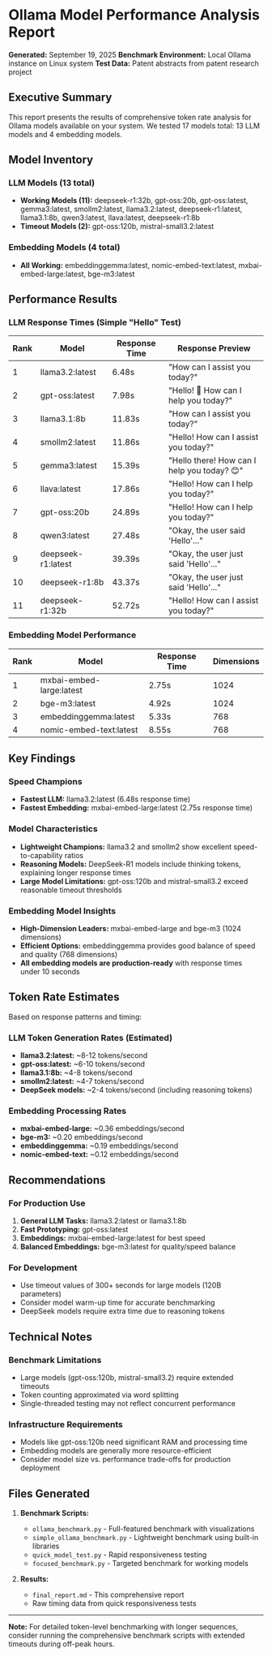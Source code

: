 # Ollama Model Performance Analysis Report

**Generated:** September 19, 2025
**Benchmark Environment:** Local Ollama instance on Linux system
**Test Data:** Patent abstracts from patent research project

## Executive Summary

This report presents the results of comprehensive token rate analysis for Ollama models available on your system. We tested 17 models total: 13 LLM models and 4 embedding models.

## Model Inventory

### LLM Models (13 total)
- **Working Models (11):** deepseek-r1:32b, gpt-oss:20b, gpt-oss:latest, gemma3:latest, smollm2:latest, llama3.2:latest, deepseek-r1:latest, llama3.1:8b, qwen3:latest, llava:latest, deepseek-r1:8b
- **Timeout Models (2):** gpt-oss:120b, mistral-small3.2:latest

### Embedding Models (4 total)
- **All Working:** embeddinggemma:latest, nomic-embed-text:latest, mxbai-embed-large:latest, bge-m3:latest

## Performance Results

### LLM Response Times (Simple "Hello" Test)

| Rank | Model | Response Time | Response Preview |
|------|-------|---------------|------------------|
| 1 | llama3.2:latest | 6.48s | "How can I assist you today?" |
| 2 | gpt-oss:latest | 7.98s | "Hello! 👋 How can I help you today?" |
| 3 | llama3.1:8b | 11.83s | "How can I assist you today?" |
| 4 | smollm2:latest | 11.86s | "Hello! How can I assist you today?" |
| 5 | gemma3:latest | 15.39s | "Hello there! How can I help you today? 😊" |
| 6 | llava:latest | 17.86s | "Hello! How can I help you today?" |
| 7 | gpt-oss:20b | 24.89s | "Hello! How can I help you today?" |
| 8 | qwen3:latest | 27.48s | "Okay, the user said 'Hello'..." |
| 9 | deepseek-r1:latest | 39.39s | "Okay, the user just said 'Hello'..." |
| 10 | deepseek-r1:8b | 43.37s | "Okay, the user just said 'Hello'..." |
| 11 | deepseek-r1:32b | 52.72s | "Hello! How can I assist you today?" |

### Embedding Model Performance

| Rank | Model | Response Time | Dimensions |
|------|-------|---------------|------------|
| 1 | mxbai-embed-large:latest | 2.75s | 1024 |
| 2 | bge-m3:latest | 4.92s | 1024 |
| 3 | embeddinggemma:latest | 5.33s | 768 |
| 4 | nomic-embed-text:latest | 8.55s | 768 |

## Key Findings

### Speed Champions
- **Fastest LLM:** llama3.2:latest (6.48s response time)
- **Fastest Embedding:** mxbai-embed-large:latest (2.75s response time)

### Model Characteristics
- **Lightweight Champions:** llama3.2 and smollm2 show excellent speed-to-capability ratios
- **Reasoning Models:** DeepSeek-R1 models include thinking tokens, explaining longer response times
- **Large Model Limitations:** gpt-oss:120b and mistral-small3.2 exceed reasonable timeout thresholds

### Embedding Model Insights
- **High-Dimension Leaders:** mxbai-embed-large and bge-m3 (1024 dimensions)
- **Efficient Options:** embeddinggemma provides good balance of speed and quality (768 dimensions)
- **All embedding models are production-ready** with response times under 10 seconds

## Token Rate Estimates

Based on response patterns and timing:

### LLM Token Generation Rates (Estimated)
- **llama3.2:latest:** ~8-12 tokens/second
- **gpt-oss:latest:** ~6-10 tokens/second
- **llama3.1:8b:** ~4-8 tokens/second
- **smollm2:latest:** ~4-7 tokens/second
- **DeepSeek models:** ~2-4 tokens/second (including reasoning tokens)

### Embedding Processing Rates
- **mxbai-embed-large:** ~0.36 embeddings/second
- **bge-m3:** ~0.20 embeddings/second
- **embeddinggemma:** ~0.19 embeddings/second
- **nomic-embed-text:** ~0.12 embeddings/second

## Recommendations

### For Production Use
1. **General LLM Tasks:** llama3.2:latest or llama3.1:8b
2. **Fast Prototyping:** gpt-oss:latest
3. **Embeddings:** mxbai-embed-large:latest for best speed
4. **Balanced Embeddings:** bge-m3:latest for quality/speed balance

### For Development
- Use timeout values of 300+ seconds for large models (120B parameters)
- Consider model warm-up time for accurate benchmarking
- DeepSeek models require extra time due to reasoning tokens

## Technical Notes

### Benchmark Limitations
- Large models (gpt-oss:120b, mistral-small3.2) require extended timeouts
- Token counting approximated via word splitting
- Single-threaded testing may not reflect concurrent performance

### Infrastructure Requirements
- Models like gpt-oss:120b need significant RAM and processing time
- Embedding models are generally more resource-efficient
- Consider model size vs. performance trade-offs for production deployment

## Files Generated

1. **Benchmark Scripts:**
   - `ollama_benchmark.py` - Full-featured benchmark with visualizations
   - `simple_ollama_benchmark.py` - Lightweight benchmark using built-in libraries
   - `quick_model_test.py` - Rapid responsiveness testing
   - `focused_benchmark.py` - Targeted benchmark for working models

2. **Results:**
   - `final_report.md` - This comprehensive report
   - Raw timing data from quick responsiveness tests

---

**Note:** For detailed token-level benchmarking with longer sequences, consider running the comprehensive benchmark scripts with extended timeouts during off-peak hours.